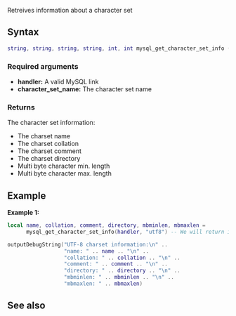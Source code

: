 <pageclass class="#AA7592" subcaption="MTA-MySQL Module"></pageclass>

Retreives information about a character set

Syntax
------

``` lua
string, string, string, string, int, int mysql_get_character_set_info ( MySQLConnection handler, string character_set_name )
```

### Required arguments

-   **handler:** A valid MySQL link
-   **character\_set\_name:** The character set name

### Returns

The character set information:

-   The charset name
-   The charset collation
-   The charset comment
-   The charset directory
-   Multi byte character min. length
-   Multi byte character max. length

Example
-------

**Example 1:**

``` lua
local name, collation, comment, directory, mbminlen, mbmaxlen =
      mysql_get_character_set_info(handler, "utf8") -- We will return information about the charset "utf8"

outputDebugString("UTF-8 charset information:\n" ..
                  "name: " .. name .. "\n" ..
                  "collation: " .. collation .. "\n" ..
                  "comment: " .. comment .. "\n" ..
                  "directory: " .. directory .. "\n" ..
                  "mbminlen: " .. mbminlen .. "\n" ..
                  "mbmaxlen: " .. mbmaxlen)
```

See also
--------
